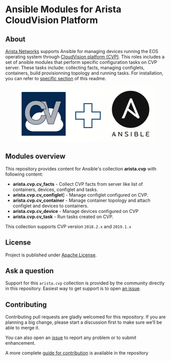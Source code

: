# Ansible Modules for Arista CloudVision Platform

## About

[Arista Networks](https://www.arista.com/) supports Ansible for managing devices running the EOS operating system through [CloudVision platform (CVP)](https://www.arista.com/en/products/eos/eos-cloudvision). This roles includes a set of ansible modules that perform specific configuration tasks on CVP server. These tasks include: collecting facts, managing configlets, containers, build provisionning topology and running tasks. For installation, you can refer to [specific section](#git-installation) of this readme.


<p align="center">
  <img src='docs/cv_ansible_logo.png' alt='Arista CloudVision and Ansible'/>
</p>

## Modules overview

This repository provides content for Ansible's collection __arista.cvp__ with following content:

- __arista.cvp.cv_facts__ - Collect CVP facts from server like list of containers, devices, configlet and tasks.
- __arista.cvp.cv_configlet__] -  Manage configlet configured on CVP.
- __arista.cvp.cv_container__ -  Manage container topology and attach configlet and devices to containers.
- __arista.cvp.cv_device__ - Manage devices configured on CVP
- __arista.cvp.cv_task__ - Run tasks created on CVP.

This collection supports CVP version `2018.2.x` and `2019.1.x`

## License

Project is published under [Apache License](LICENSE).

## Ask a question

Support for this `arista.cvp` collection is provided by the community directly in this repository. Easiest way to get support is to open [an issue](https://github.com/aristanetworks/ansible-cvp/issues).

## Contributing

Contributing pull requests are gladly welcomed for this repository. If you are planning a big change, please start a discussion first to make sure we’ll be able to merge it.

You can also open an [issue](https://github.com/aristanetworks/ansible-cvp/issues) to report any problem or to submit enhancement.

A more complete [guide for contribution](https://github.com/aristanetworks/ansible-cvp/contributing.md) is available in the repository